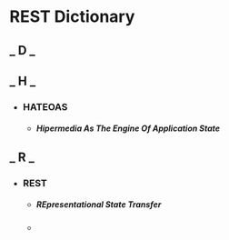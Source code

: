 # REST Dictionary

## _ D _
## _ H _
- ### HATEOAS
  - ##### Hipermedia As The Engine Of Application State
## _ R _
- ### REST
  - ##### REpresentational State Transfer
  - 